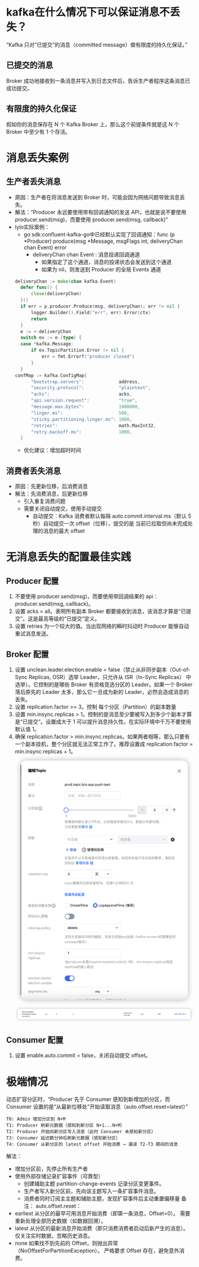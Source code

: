 # kafka在什么情况下可以保证消息不丢失？
“Kafka 只对“已提交”的消息（committed message）做有限度的持久化保证。”
## 已提交的消息
Broker 成功地接收到一条消息并写入到日志文件后，告诉生产者程序这条消息已成功提交。
## 有限度的持久化保证
假如你的消息保存在 N 个 Kafka Broker 上，那么这个前提条件就是这 N 个 Broker 中至少有 1 个存活。

# 消息丢失案例
## 生产者丢失消息
- 原因：生产者在将消息发送到 Broker 时，可能会因为网络问题导致消息丢失。
- 解法：“Producer 永远要使用带有回调通知的发送 API，也就是说不要使用 producer.send(msg)，而要使用 producer.send(msg, callback)”
- lylo实际案例：
  - go sdk:confluent-kafka-go中已经默认实现了回调通知：func (p *Producer) produce(msg *Message, msgFlags int, deliveryChan chan Event) error
    - deliveryChan chan Event : 消息投递回调通道
      - 如果指定了这个通道，消息的投递状态会发送到这个通道
      - 如果为 nil，则发送到 Producer 的全局 Events 通道
  ```go
  deliveryChan := make(chan kafka.Event)
	defer func() {
		close(deliveryChan)
	}()
	if err = p.producer.Produce(msg, deliveryChan); err != nil {
		logger.Builder().Field("err", err).Error(ctx)
		return
	}
	e := <-deliveryChan
	switch ev := e.(type) {
	case *kafka.Message:
		if ev.TopicPartition.Error != nil {
			err = fmt.Errorf("producer closed")
		}
	}
  confMap := kafka.ConfigMap{
		"bootstrap.servers":             address,
		"security.protocol":             "plaintext",
		"acks":                          acks,
		"api.version.request":           "true",
		"message.max.bytes":             1000000,
		"linger.ms":                     500,
		"sticky.partitioning.linger.ms": 1000,
		"retries":                       math.MaxInt32,
		"retry.backoff.ms":              1000,
	}
  ```
  - 优化建议：增加超时时间
  
  
## 消费者丢失消息
- 原因：先更新位移，后消费消息
- 解法：先消费消息，后更新位移
  - 引入重复消费问题
  - 需要关闭自动提交，使用手动提交
    - 自动提交：Kafka 消费者默认每隔 auto.commit.interval.ms（默认 5 秒）自动提交一次 offset（位移），提交的是 当前已拉取但尚未完成处理的消息的最大 offset

# 无消息丢失的配置最佳实践
## Producer 配置
1. 不要使用 producer.send(msg)，而要使用带回调结果的 api： producer.send(msg, callback)。
2. 设置 acks = all。表明所有副本 Broker 都要接收到消息，该消息才算是“已提交”。这是最高等级的“已提交”定义。
3. 设置 retries 为一个较大的值。当出现网络的瞬时抖动时 Producer 能够自动重试消息发送。
## Broker 配置
1. 设置 unclean.leader.election.enable = false（禁止从非同步副本（Out-of-Sync Replicas, OSR）选举 Leader，只允许从 ISR（In-Sync Replicas） 中选举）。它控制的是哪些 Broker 有资格竞选分区的 Leader。如果一个 Broker 落后原先的 Leader 太多，那么它一旦成为新的 Leader，必然会造成消息的丢失。
2. 设置 replication.factor >= 3。控制 每个分区（Partition）的副本数量
3. 设置 min.insync.replicas > 1。控制的是消息至少要被写入到多少个副本才算是“已提交”。设置成大于 1 可以提升消息持久性。在实际环境中千万不要使用默认值 1。
4. 确保 replication.factor > min.insync.replicas。如果两者相等，那么只要有一个副本挂机，整个分区就无法正常工作了。推荐设置成 replication.factor = min.insync.replicas + 1。
![示例图片](./images/ckafka1.png)
![示例图片](./images/ckafka2.png)
## Consumer 配置
1. 设置 enable.auto.commit = false，关闭自动提交 offset。

# 极端情况
动态扩容分区时，“Producer 先于 Consumer 感知到新增加的分区，而 Consumer 设置的是“从最新位移处”开始读取消息（auto.offset.reset=latest）”
```text
T0: Admin 增加分区到 N+M
T1: Producer 刷新元数据（感知到新分区 N+1...N+M）
T2: Producer 开始向新分区写入消息（此时 Consumer 未感知新分区）
T3: Consumer 延迟数分钟后刷新元数据（感知新分区）
T4: Consumer 从新分区的 latest offset 开始消费 → 漏读 T2-T3 期间的消息
```
解法：
- 增加分区前，先停止所有生产者
- 使用外部存储记录扩容事件（可靠型）
  - 创建辅助主题 partition-change-events 记录分区变更事件。
  - 生产者写入新分区前，先向该主题写入一条扩容事件消息。
  - 消费者同时订阅主主题和辅助主题，发现扩容事件后主动重置偏移量
备注：
auto.offset.reset：
 - earliest	从分区的最早可用消息开始消费（即第一条消息，Offset=0）。	需要重新处理全部历史数据（如数据回溯）。
 - latest	从分区的最新消息开始消费（即只消费消费者启动后新产生的消息）。	仅关注实时数据，忽略历史消息。
 - none	如果找不到先前的 Offset，则抛出异常（NoOffsetForPartitionException）。	严格要求 Offset 存在，避免意外消费。




